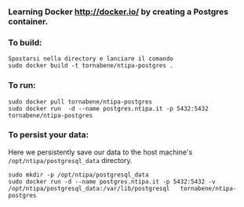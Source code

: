 ### Learning Docker http://docker.io/ by creating a Postgres container.

### To build:

	Spostarsi nella directory e lanciare il comando
    sudo docker build -t tornabene/ntipa-postgres .
  
### To run:

    sudo docker pull tornabene/ntipa-postgres
    sudo docker run  -d --name postgres.ntipa.it -p 5432:5432   tornabene/ntipa-postgres
    
### To persist your data:

Here we persistently save our data to the host machine's ``/opt/ntipa/postgresql_data`` directory.

    sudo mkdir -p /opt/ntipa/postgresql_data
    sudo docker run -d --name postgres.ntipa.it -p 5432:5432 -v  /opt/ntipa/postgresql_data:/var/lib/postgresql   tornabene/ntipa-postgres 
